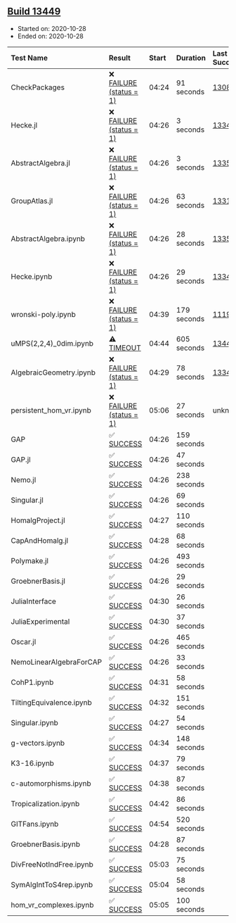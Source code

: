 ## [Build 13449](https://oscarci.mathematik.uni-kl.de/job/oscar/13449/)

* Started on: 2020-10-28
* Ended on: 2020-10-28

| Test Name    | Result | Start | Duration | Last Success | First Failure |
|:-------------|:-------|:------|:---------|:-------------|:--------------|
| CheckPackages | ❌ [FAILURE (status = 1)](https://oscarci.mathematik.uni-kl.de/job/oscar/13449/artifact/logs/build-13449/CheckPackages.log) | 04:24 | 91 seconds | [13085](https://oscarci.mathematik.uni-kl.de/job/oscar/13085/) | [13086](https://oscarci.mathematik.uni-kl.de/job/oscar/13086/) |
| Hecke.jl | ❌ [FAILURE (status = 1)](https://oscarci.mathematik.uni-kl.de/job/oscar/13449/artifact/logs/build-13449/Hecke.jl.log) | 04:26 | 3 seconds | [13341](https://oscarci.mathematik.uni-kl.de/job/oscar/13341/) | [13342](https://oscarci.mathematik.uni-kl.de/job/oscar/13342/) |
| AbstractAlgebra.jl | ❌ [FAILURE (status = 1)](https://oscarci.mathematik.uni-kl.de/job/oscar/13449/artifact/logs/build-13449/AbstractAlgebra.jl.log) | 04:26 | 3 seconds | [13355](https://oscarci.mathematik.uni-kl.de/job/oscar/13355/) | [13356](https://oscarci.mathematik.uni-kl.de/job/oscar/13356/) |
| GroupAtlas.jl | ❌ [FAILURE (status = 1)](https://oscarci.mathematik.uni-kl.de/job/oscar/13449/artifact/logs/build-13449/GroupAtlas.jl.log) | 04:26 | 63 seconds | [13311](https://oscarci.mathematik.uni-kl.de/job/oscar/13311/) | [13312](https://oscarci.mathematik.uni-kl.de/job/oscar/13312/) |
| AbstractAlgebra.ipynb | ❌ [FAILURE (status = 1)](https://oscarci.mathematik.uni-kl.de/job/oscar/13449/artifact/logs/build-13449/AbstractAlgebra.ipynb.log) | 04:26 | 28 seconds | [13355](https://oscarci.mathematik.uni-kl.de/job/oscar/13355/) | [13356](https://oscarci.mathematik.uni-kl.de/job/oscar/13356/) |
| Hecke.ipynb | ❌ [FAILURE (status = 1)](https://oscarci.mathematik.uni-kl.de/job/oscar/13449/artifact/logs/build-13449/Hecke.ipynb.log) | 04:26 | 29 seconds | [13341](https://oscarci.mathematik.uni-kl.de/job/oscar/13341/) | [13342](https://oscarci.mathematik.uni-kl.de/job/oscar/13342/) |
| wronski-poly.ipynb | ❌ [FAILURE (status = 1)](https://oscarci.mathematik.uni-kl.de/job/oscar/13449/artifact/logs/build-13449/wronski-poly.ipynb.log) | 04:39 | 179 seconds | [11192](https://oscarci.mathematik.uni-kl.de/job/oscar/11192/) | [11193](https://oscarci.mathematik.uni-kl.de/job/oscar/11193/) |
| uMPS(2,2,4)_0dim.ipynb | ⚠ [TIMEOUT](https://oscarci.mathematik.uni-kl.de/job/oscar/13449/artifact/logs/build-13449/uMPS-2-2-4-_0dim.ipynb.log) | 04:44 | 605 seconds | [13448](https://oscarci.mathematik.uni-kl.de/job/oscar/13448/) | [13449](https://oscarci.mathematik.uni-kl.de/job/oscar/13449/) |
| AlgebraicGeometry.ipynb | ❌ [FAILURE (status = 1)](https://oscarci.mathematik.uni-kl.de/job/oscar/13449/artifact/logs/build-13449/AlgebraicGeometry.ipynb.log) | 04:29 | 78 seconds | [13341](https://oscarci.mathematik.uni-kl.de/job/oscar/13341/) | [13342](https://oscarci.mathematik.uni-kl.de/job/oscar/13342/) |
| persistent_hom_vr.ipynb | ❌ [FAILURE (status = 1)](https://oscarci.mathematik.uni-kl.de/job/oscar/13449/artifact/logs/build-13449/persistent_hom_vr.ipynb.log) | 05:06 | 27 seconds | unknown | unknown |
| GAP | ✅ [SUCCESS](https://oscarci.mathematik.uni-kl.de/job/oscar/13449/artifact/logs/build-13449/GAP.log) | 04:26 | 159 seconds |  |  |
| GAP.jl | ✅ [SUCCESS](https://oscarci.mathematik.uni-kl.de/job/oscar/13449/artifact/logs/build-13449/GAP.jl.log) | 04:26 | 47 seconds |  |  |
| Nemo.jl | ✅ [SUCCESS](https://oscarci.mathematik.uni-kl.de/job/oscar/13449/artifact/logs/build-13449/Nemo.jl.log) | 04:26 | 238 seconds |  |  |
| Singular.jl | ✅ [SUCCESS](https://oscarci.mathematik.uni-kl.de/job/oscar/13449/artifact/logs/build-13449/Singular.jl.log) | 04:26 | 69 seconds |  |  |
| HomalgProject.jl | ✅ [SUCCESS](https://oscarci.mathematik.uni-kl.de/job/oscar/13449/artifact/logs/build-13449/HomalgProject.jl.log) | 04:27 | 110 seconds |  |  |
| CapAndHomalg.jl | ✅ [SUCCESS](https://oscarci.mathematik.uni-kl.de/job/oscar/13449/artifact/logs/build-13449/CapAndHomalg.jl.log) | 04:28 | 68 seconds |  |  |
| Polymake.jl | ✅ [SUCCESS](https://oscarci.mathematik.uni-kl.de/job/oscar/13449/artifact/logs/build-13449/Polymake.jl.log) | 04:26 | 493 seconds |  |  |
| GroebnerBasis.jl | ✅ [SUCCESS](https://oscarci.mathematik.uni-kl.de/job/oscar/13449/artifact/logs/build-13449/GroebnerBasis.jl.log) | 04:26 | 29 seconds |  |  |
| JuliaInterface | ✅ [SUCCESS](https://oscarci.mathematik.uni-kl.de/job/oscar/13449/artifact/logs/build-13449/JuliaInterface.log) | 04:30 | 26 seconds |  |  |
| JuliaExperimental | ✅ [SUCCESS](https://oscarci.mathematik.uni-kl.de/job/oscar/13449/artifact/logs/build-13449/JuliaExperimental.log) | 04:30 | 37 seconds |  |  |
| Oscar.jl | ✅ [SUCCESS](https://oscarci.mathematik.uni-kl.de/job/oscar/13449/artifact/logs/build-13449/Oscar.jl.log) | 04:26 | 465 seconds |  |  |
| NemoLinearAlgebraForCAP | ✅ [SUCCESS](https://oscarci.mathematik.uni-kl.de/job/oscar/13449/artifact/logs/build-13449/NemoLinearAlgebraForCAP.log) | 04:26 | 33 seconds |  |  |
| CohP1.ipynb | ✅ [SUCCESS](https://oscarci.mathematik.uni-kl.de/job/oscar/13449/artifact/logs/build-13449/CohP1.ipynb.log) | 04:31 | 58 seconds |  |  |
| TiltingEquivalence.ipynb | ✅ [SUCCESS](https://oscarci.mathematik.uni-kl.de/job/oscar/13449/artifact/logs/build-13449/TiltingEquivalence.ipynb.log) | 04:32 | 151 seconds |  |  |
| Singular.ipynb | ✅ [SUCCESS](https://oscarci.mathematik.uni-kl.de/job/oscar/13449/artifact/logs/build-13449/Singular.ipynb.log) | 04:27 | 54 seconds |  |  |
| g-vectors.ipynb | ✅ [SUCCESS](https://oscarci.mathematik.uni-kl.de/job/oscar/13449/artifact/logs/build-13449/g-vectors.ipynb.log) | 04:34 | 148 seconds |  |  |
| K3-16.ipynb | ✅ [SUCCESS](https://oscarci.mathematik.uni-kl.de/job/oscar/13449/artifact/logs/build-13449/K3-16.ipynb.log) | 04:37 | 79 seconds |  |  |
| c-automorphisms.ipynb | ✅ [SUCCESS](https://oscarci.mathematik.uni-kl.de/job/oscar/13449/artifact/logs/build-13449/c-automorphisms.ipynb.log) | 04:38 | 87 seconds |  |  |
| Tropicalization.ipynb | ✅ [SUCCESS](https://oscarci.mathematik.uni-kl.de/job/oscar/13449/artifact/logs/build-13449/Tropicalization.ipynb.log) | 04:42 | 86 seconds |  |  |
| GITFans.ipynb | ✅ [SUCCESS](https://oscarci.mathematik.uni-kl.de/job/oscar/13449/artifact/logs/build-13449/GITFans.ipynb.log) | 04:54 | 520 seconds |  |  |
| GroebnerBasis.ipynb | ✅ [SUCCESS](https://oscarci.mathematik.uni-kl.de/job/oscar/13449/artifact/logs/build-13449/GroebnerBasis.ipynb.log) | 04:28 | 87 seconds |  |  |
| DivFreeNotIndFree.ipynb | ✅ [SUCCESS](https://oscarci.mathematik.uni-kl.de/job/oscar/13449/artifact/logs/build-13449/DivFreeNotIndFree.ipynb.log) | 05:03 | 75 seconds |  |  |
| SymAlgIntToS4rep.ipynb | ✅ [SUCCESS](https://oscarci.mathematik.uni-kl.de/job/oscar/13449/artifact/logs/build-13449/SymAlgIntToS4rep.ipynb.log) | 05:04 | 58 seconds |  |  |
| hom_vr_complexes.ipynb | ✅ [SUCCESS](https://oscarci.mathematik.uni-kl.de/job/oscar/13449/artifact/logs/build-13449/hom_vr_complexes.ipynb.log) | 05:05 | 100 seconds |  |  |
